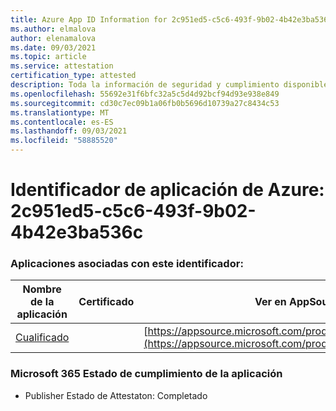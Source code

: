 ```yaml
---
title: Azure App ID Information for 2c951ed5-c5c6-493f-9b02-4b42e3ba536c
ms.author: elmalova
author: elenamalova
ms.date: 09/03/2021
ms.topic: article
ms.service: attestation
certification_type: attested
description: Toda la información de seguridad y cumplimiento disponible para 2c951ed5-c5c6-493f-9b02-4b42e3ba536c.
ms.openlocfilehash: 55692e31f6bfc32a5c5d4d92bcf94d93e938e849
ms.sourcegitcommit: cd30c7ec09b1a06fb0b5696d10739a27c8434c53
ms.translationtype: MT
ms.contentlocale: es-ES
ms.lasthandoff: 09/03/2021
ms.locfileid: "58885520"
---
```

# <a name="azure-app-id-2c951ed5-c5c6-493f-9b02-4b42e3ba536c"></a>Identificador de aplicación de Azure: 2c951ed5-c5c6-493f-9b02-4b42e3ba536c


### <a name="apps-associated-with-this-id"></a>Aplicaciones asociadas con este identificador:
| **Nombre de la aplicación** | **Certificado** | **Ver en AppSource** |
|--------------|---------------|-----------------------|
| [Cualificado](https://docs.microsoft.com/microsoft-365-app-certification/forward/WA200002720) |  | [https://appsource.microsoft.com/product/office/WA200002720](https://appsource.microsoft.com/product/office/WA200002720) |

### <a name="microsoft-365-app-compliance-status"></a>Microsoft 365 Estado de cumplimiento de la aplicación
- Publisher Estado de Attestaton: Completado
